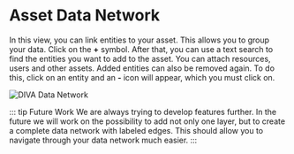 # Asset Data Network

In this view, you can link entities to your asset.
This allows you to group your data.
Click on the **+** symbol.
After that, you can use a text search to find the entities you want to add to the asset.
You can attach resources, users and other assets.
Added entities can also be removed again.
To do this, click on an entity and an **-** icon will appear, which you must click on.

<div class="flex justify-center">
    <img class="rounded-lg" :src="$withBase('/assets/screenshots/details/asset_data_network.png')" alt="DIVA Data Network">
</div>

::: tip Future Work
We are always trying to develop features further.
In the future we will work on the possibility to add not only one layer, but to create a complete data network with labeled edges.
This should allow you to navigate through your data network much easier.
:::
